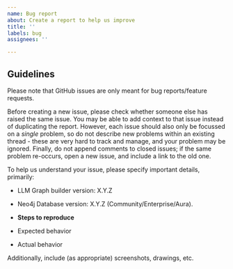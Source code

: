 ```yaml
---
name: Bug report
about: Create a report to help us improve
title: ''
labels: bug
assignees: ''

---
```


## Guidelines
Please note that GitHub issues are only meant for bug reports/feature requests. 


Before creating a new issue, please check whether someone else has raised the same issue. You may be able to add context to that issue instead of duplicating the report. However, each issue should also only be focussed on a _single_ problem, so do not describe new problems within an existing thread - these are very hard to track and manage, and your problem may be ignored. Finally, do not append comments to closed issues; if the same problem re-occurs, open a new issue, and include a link to the old one.

To help us understand your issue, please specify important details, primarily:

- LLM Graph builder version: X.Y.Z
- Neo4j Database version: X.Y.Z (Community/Enterprise/Aura).

- **Steps to reproduce**
- Expected behavior
- Actual behavior

Additionally, include (as appropriate) screenshots, drawings, etc.